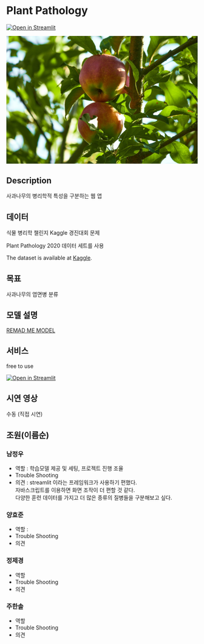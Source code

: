 # Plant Pathology
[![Open in Streamlit](https://static.streamlit.io/badges/streamlit_badge_black_white.svg)](https://share.streamlit.io/)

![appletree](./img/apple-tree-g4dc5161e2_1280.jpg)

## Description
사과나무의 병리학적 특성을 구분하는 웹 앱

## 데이터
식물 병리학 챌린지 Kaggle 경진대회 문제

Plant Pathology 2020 데이터 세트를 사용

The dataset is available at [Kaggle](https://www.kaggle.com/competitions/plant-pathology-2020-fgvc7).

## 목표
사과나무의 엽면병 분류

## 모델 설명
[REMAD ME MODEL](https://github.com/luxetverit/miniproject4/blob/main/README_model.md)

## 서비스
free to use

[![Open in Streamlit](https://static.streamlit.io/badges/streamlit_badge_black_white.svg)](https://luxetverit-miniproject4-1--main-yvubrb.streamlit.app/)

## 시연 영상
수동 (직접 시연)

## 조원(이름순)
### 남정우
 - 역할 : 학습모델 제공 및 세팅, 프로젝트 진행 조율
 - Trouble Shooting
 - 의견 : 
    streamlit 이라는 프레임워크가 사용하기 편했다.  
    자바스크립트를 이용하면 화면 조작이 더 편할 것 같다.  
    다양한 훈련 데이터를 가지고 더 많은 종류의 질병들을 구분해보고 싶다.

### 양효준
 - 역할 : 
 - Trouble Shooting
 - 의견

### 정제경
 - 역할
 - Trouble Shooting
 - 의견

### 주한솔
 - 역할
 - Trouble Shooting
 - 의견
